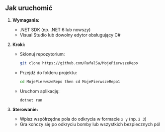 ## Jak uruchomić

1. **Wymagania:**
   - .NET SDK (np. .NET 6 lub nowszy)
   - Visual Studio lub dowolny edytor obsługujący C#

2. **Kroki:**
   - Sklonuj repozytorium:
     ```bash
     git clone https://github.com/RafalSa/MojePierwszeRepo
     ```
   - Przejdź do folderu projektu:
     ```bash
     cd MojePierwszeRepo then cd MojePierwszeRepo1
     ```
   - Uruchom aplikację:
     ```bash
     dotnet run
     ```

3. **Sterowanie:**
   - Wpisz współrzędne pola do odkrycia w formacie `x y` (np. `2 3`)
   - Gra kończy się po odkryciu bomby lub wszystkich bezpiecznych pól
